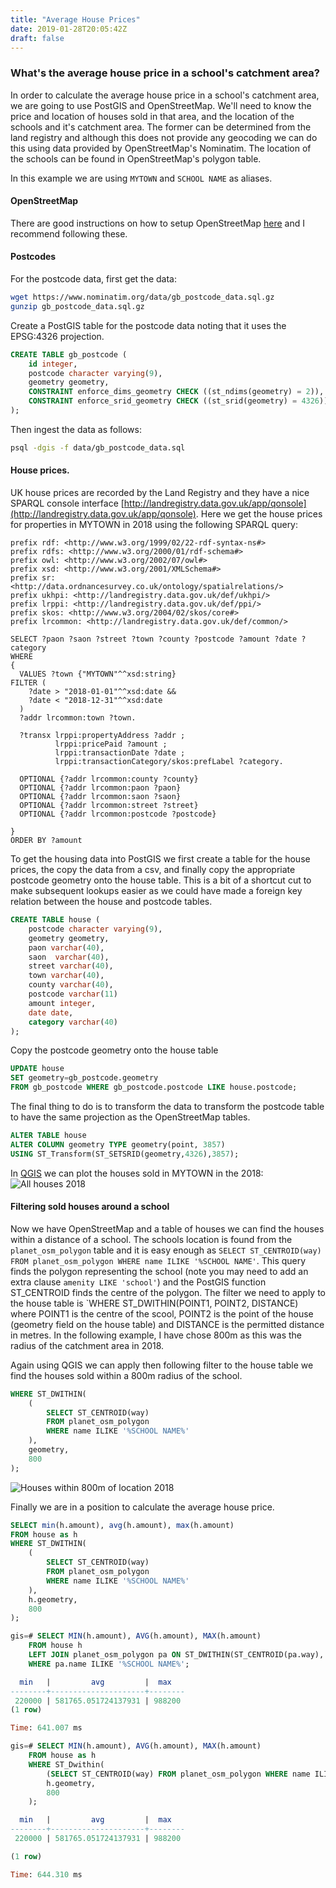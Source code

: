```yaml
---
title: "Average House Prices"
date: 2019-01-28T20:05:42Z
draft: false
---
```


### What's the average house price in a school's catchment area?

In order to calculate the average house price in a school's catchment area, we are going to use PostGIS and OpenStreetMap. We'll need to know the price and location of houses sold in that area, and the location of the schools and it's catchment area. The former can be determined from the land registry and although this does not provide any geocoding we can do this using data provided by OpenStreetMap's Nominatim. The location of the schools can be found in OpenStreetMap's polygon table.

In this example we are using `MYTOWN` and `SCHOOL NAME` as aliases.

#### OpenStreetMap

There are good instructions on how to setup OpenStreetMap [here](https://switch2osm.org/manually-building-a-tile-server-18-04-lts/) and I recommend following these.

#### Postcodes

For the postcode data, first get the data:

```bash
wget https://www.nominatim.org/data/gb_postcode_data.sql.gz
gunzip gb_postcode_data.sql.gz
```

Create a PostGIS table for the postcode data noting that it uses the EPSG:4326 projection.
```sql
CREATE TABLE gb_postcode (
    id integer,
    postcode character varying(9),
    geometry geometry,
    CONSTRAINT enforce_dims_geometry CHECK ((st_ndims(geometry) = 2)),
    CONSTRAINT enforce_srid_geometry CHECK ((st_srid(geometry) = 4326))
);
```

Then ingest the data as follows:
```bash
psql -dgis -f data/gb_postcode_data.sql
```

#### House prices.

UK house prices are recorded by the Land Registry and they have a nice SPARQL console interface [http://landregistry.data.gov.uk/app/qonsole](http://landregistry.data.gov.uk/app/qonsole). Here we get the house prices for properties in MYTOWN in 2018 using the following SPARQL query:

```
prefix rdf: <http://www.w3.org/1999/02/22-rdf-syntax-ns#>
prefix rdfs: <http://www.w3.org/2000/01/rdf-schema#>
prefix owl: <http://www.w3.org/2002/07/owl#>
prefix xsd: <http://www.w3.org/2001/XMLSchema#>
prefix sr: <http://data.ordnancesurvey.co.uk/ontology/spatialrelations/>
prefix ukhpi: <http://landregistry.data.gov.uk/def/ukhpi/>
prefix lrppi: <http://landregistry.data.gov.uk/def/ppi/>
prefix skos: <http://www.w3.org/2004/02/skos/core#>
prefix lrcommon: <http://landregistry.data.gov.uk/def/common/>

SELECT ?paon ?saon ?street ?town ?county ?postcode ?amount ?date ?category
WHERE
{
  VALUES ?town {"MYTOWN"^^xsd:string}
FILTER (
    ?date > "2018-01-01"^^xsd:date &&
    ?date < "2018-12-31"^^xsd:date
  )
  ?addr lrcommon:town ?town.

  ?transx lrppi:propertyAddress ?addr ;
          lrppi:pricePaid ?amount ;
          lrppi:transactionDate ?date ;
          lrppi:transactionCategory/skos:prefLabel ?category.

  OPTIONAL {?addr lrcommon:county ?county}
  OPTIONAL {?addr lrcommon:paon ?paon}
  OPTIONAL {?addr lrcommon:saon ?saon}
  OPTIONAL {?addr lrcommon:street ?street}
  OPTIONAL {?addr lrcommon:postcode ?postcode}

}
ORDER BY ?amount
```

To get the housing data into PostGIS we first create a table for the house prices, the copy the data from a csv, and finally copy the appropriate postcode geometry onto the house table. This is a bit of a shortcut cut to make subsequent lookups easier as we could have made a foreign key relation between the house and postcode tables.
```sql
CREATE TABLE house (
    postcode character varying(9),
    geometry geometry,
    paon varchar(40),
    saon  varchar(40),
    street varchar(40),
    town varchar(40),
    county varchar(40),
    postcode varchar(11) 
    amount integer,
    date date,
    category varchar(40)
);
```

Copy the postcode geometry onto the house table
```sql
UPDATE house 
SET geometry=gb_postcode.geometry 
FROM gb_postcode WHERE gb_postcode.postcode LIKE house.postcode;
```

The final thing to do is to transform the data to transform the postcode table to have the same projection as the OpenStreetMap tables.  
```sql
ALTER TABLE house 
ALTER COLUMN geometry TYPE geometry(point, 3857) 
USING ST_Transform(ST_SETSRID(geometry,4326),3857);
```

In [QGIS](https://qgis.org/en/site/) we can plot the houses sold in MYTOWN in the 2018:
![All houses 2018](/images/all_points.png)

#### Filtering sold houses around a school

Now we have OpenStreetMap and a table of houses we can find the houses within a distance of a school. The schools location is found from the `planet_osm_polygon` table and it is easy enough as `SELECT ST_CENTROID(way) FROM planet_osm_polygon WHERE name ILIKE '%SCHOOL NAME'`. This query finds the polygon representing the school (note you may need to add an extra clause `amenity LIKE 'school'`) and the PostGIS function ST_CENTROID finds the centre of the polygon. The filter we need to apply to the house table is `WHERE ST_DWITHIN(POINT1, POINT2, DISTANCE) where POINT1 is the centre of the scool, POINT2 is the point of the house (geometry field on the house table) and DISTANCE is the permitted distance in metres. In the following example, I have chose 800m as this was the radius of the catchment area in 2018.

Again using QGIS we can apply then following filter to the house table we find the houses sold within a 800m radius of the school.

```sql
WHERE ST_DWITHIN(
    (
        SELECT ST_CENTROID(way) 
        FROM planet_osm_polygon 
        WHERE name ILIKE '%SCHOOL NAME%'
    ), 
    geometry, 
    800
);
```

![Houses within 800m of location 2018](/images/select_points.png)
 

Finally we are in a position to calculate the average house price.

```sql
SELECT min(h.amount), avg(h.amount), max(h.amount) 
FROM house as h 
WHERE ST_DWITHIN(
    (
        SELECT ST_CENTROID(way) 
        FROM planet_osm_polygon 
        WHERE name ILIKE '%SCHOOL NAME%'
    ), 
    h.geometry, 
    800
);
```

```sql
gis=# SELECT MIN(h.amount), AVG(h.amount), MAX(h.amount) 
    FROM house h 
    LEFT JOIN planet_osm_polygon pa ON ST_DWITHIN(ST_CENTROID(pa.way), h.geometry, 800) 
    WHERE pa.name ILIKE '%SCHOOL NAME%';

  min   |         avg         |  max   
--------+---------------------+--------
 220000 | 581765.051724137931 | 988200
(1 row)

Time: 641.007 ms

gis=# SELECT MIN(h.amount), AVG(h.amount), MAX(h.amount) 
    FROM house as h 
    WHERE ST_Dwithin(
        (SELECT ST_CENTROID(way) FROM planet_osm_polygon WHERE name ILIKE '%SCHOOL NAME%'), 
        h.geometry, 
        800
    );

  min   |         avg         |  max   
--------+---------------------+--------
 220000 | 581765.051724137931 | 988200

(1 row)

Time: 644.310 ms
```
